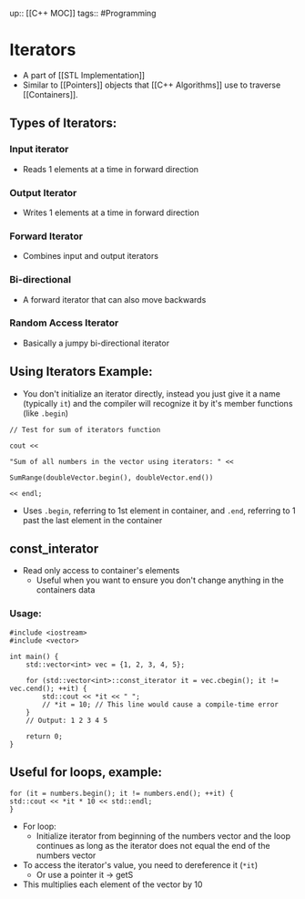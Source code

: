 up:: [[C++ MOC]]
tags:: #Programming
# Iterators
- A part of [[STL Implementation]]
- Similar to [[Pointers]] objects that [[C++ Algorithms]] use to traverse [[Containers]].
## Types of Iterators:
### Input iterator
- Reads 1 elements at a time in forward direction
### Output Iterator
- Writes 1 elements at a time in forward direction
### Forward Iterator
- Combines input and output iterators
### Bi-directional
- A forward iterator that can also move backwards
### Random Access Iterator
- Basically a jumpy bi-directional iterator

## Using Iterators Example:
- You don't initialize an iterator directly, instead you just give it a name (typically `it`) and the compiler will recognize it by it's member functions (like `.begin`)
```
// Test for sum of iterators function

cout << 

"Sum of all numbers in the vector using iterators: " << 

SumRange(doubleVector.begin(), doubleVector.end()) 

<< endl;
```
- Uses `.begin`, referring to 1st element in container, and `.end`, referring to 1 past the last element in the container
## const_interator
- Read only access to container's elements
	- Useful when you want to ensure you don't change anything in the containers data
### Usage:
```
#include <iostream>
#include <vector>

int main() {
    std::vector<int> vec = {1, 2, 3, 4, 5};

    for (std::vector<int>::const_iterator it = vec.cbegin(); it != vec.cend(); ++it) {
        std::cout << *it << " ";
        // *it = 10; // This line would cause a compile-time error
    }
    // Output: 1 2 3 4 5

    return 0;
}
```
## Useful for loops, example:
```
for (it = numbers.begin(); it != numbers.end(); ++it) { 
std::cout << *it * 10 << std::endl; 
}
```
- For loop:
	- Initialize iterator from beginning of the numbers vector and the loop continues as long as the iterator does not equal the end of the numbers vector
- To access the iterator's value, you need to dereference it (`*it`)
	- Or use a pointer it -> getS
- This multiplies each element of the vector by 10